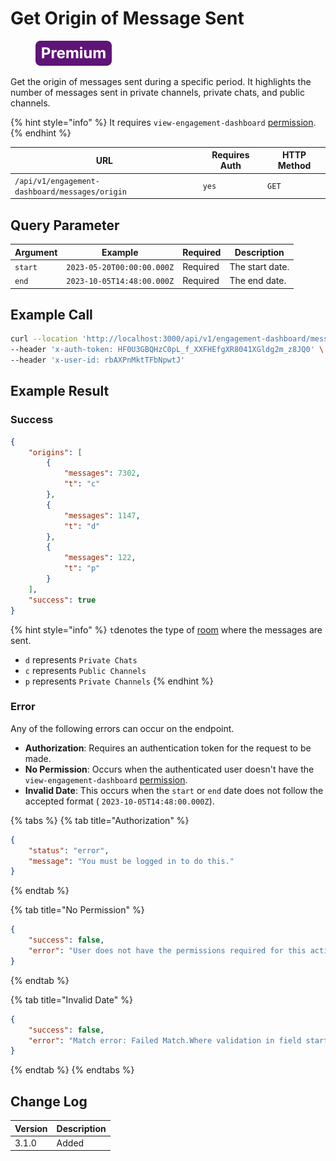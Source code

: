 # Get Origin of Message Sent

<figure><img src="../../../../../../../.gitbook/assets/Premium.svg" alt=""><figcaption></figcaption></figure>

Get the origin of messages sent during a specific period. It highlights the number of messages sent in private channels, private chats, and public channels.

{% hint style="info" %}
It requires `view-engagement-dashboard` [permission](https://docs.rocket.chat/use-rocket.chat/workspace-administration/permissions).
{% endhint %}

| URL                                            | Requires Auth | HTTP Method |
| ---------------------------------------------- | ------------- | ----------- |
| `/api/v1/engagement-dashboard/messages/origin` | `yes`         | `GET`       |

## &#x20;Query Parameter

| Argument | Example                    | Required | Description     |
| -------- | -------------------------- | -------- | --------------- |
| `start`  | `2023-05-20T00:00:00.000Z` | Required | The start date. |
| `end`    | `2023-10-05T14:48:00.000Z` | Required | The end date.   |

## Example Call

```bash
curl --location 'http://localhost:3000/api/v1/engagement-dashboard/messages/origin?start=2023-02-20T00%3A00%3A00.000Z&end=2023-05-30T00%3A00%3A00.000Z' \
--header 'x-auth-token: HF0U3GBQHzC0pL_f_XXFHEfgXR8041XGldg2m_z8JQ0' \
--header 'x-user-id: rbAXPnMktTFbNpwtJ'
```

## Example Result

### Success

```json
{
    "origins": [
        {
            "messages": 7302,
            "t": "c"
        },
        {
            "messages": 1147,
            "t": "d"
        },
        {
            "messages": 122,
            "t": "p"
        }
    ],
    "success": true
}
```

{% hint style="info" %}
`t`denotes the type of [room](https://docs.rocket.chat/use-rocket.chat/user-guides/rooms) where the messages are sent.

* `d` represents `Private Chats`
* `c` represents `Public Channels`
* `p` represents `Private Channels`
{% endhint %}

### Error

Any of the following errors can occur on the endpoint.

* **Authorization**: Requires an authentication token for the request to be made.
* **No Permission**: Occurs when the authenticated user doesn't have the   `view-engagement-dashboard` [permission](https://docs.rocket.chat/use-rocket.chat/workspace-administration/permissions).
* **Invalid Date**: This occurs when the `start` or `end` date does not follow the accepted format ( `2023-10-05T14:48:00.000Z`).

{% tabs %}
{% tab title="Authorization" %}
```json
{
    "status": "error",
    "message": "You must be logged in to do this."
}
```
{% endtab %}

{% tab title="No Permission" %}
```json
{
    "success": false,
    "error": "User does not have the permissions required for this action [error-unauthorized]"
}
```
{% endtab %}

{% tab title="Invalid Date" %}
```json
{
    "success": false,
    "error": "Match error: Failed Match.Where validation in field start"
}
```
{% endtab %}
{% endtabs %}

## Change Log

| Version | Description |
| ------- | ----------- |
| 3.1.0   | Added       |
